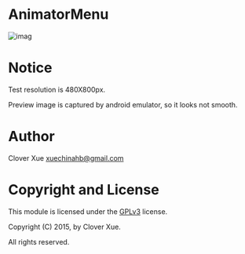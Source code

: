 # AnimatorMenu

![imag](https://github.com/xuechinahb/AnimatorMenu/raw/master/image/preview.gif)


Notice
======

Test resolution is 480X800px.

Preview image is captured by android emulator, so it looks not smooth.


Author
======

Clover Xue <xuechinahb@gmail.com>


Copyright and License
=====================

This module is licensed under the [GPLv3](http://gplv3.fsf.org/) license.

Copyright (C) 2015, by Clover Xue.

All rights reserved.
